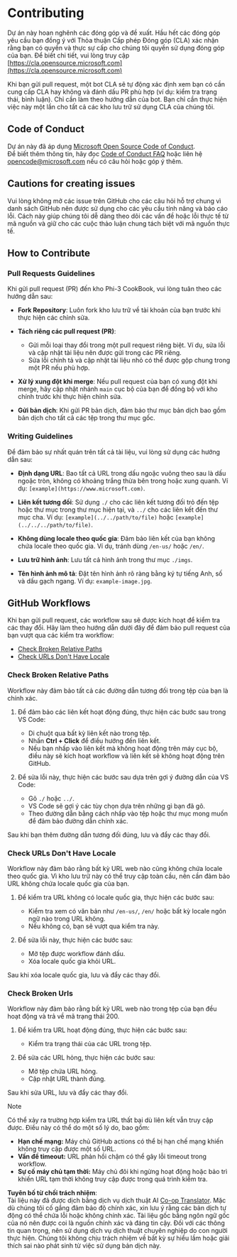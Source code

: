 <!--
CO_OP_TRANSLATOR_METADATA:
{
  "original_hash": "90d0d072cf26ccc1f271a580d3e45d70",
  "translation_date": "2025-07-16T14:43:42+00:00",
  "source_file": "CONTRIBUTING.md",
  "language_code": "vi"
}
-->
# Contributing

Dự án này hoan nghênh các đóng góp và đề xuất. Hầu hết các đóng góp yêu cầu bạn đồng ý với Thỏa thuận Cấp phép Đóng góp (CLA) xác nhận rằng bạn có quyền và thực sự cấp cho chúng tôi quyền sử dụng đóng góp của bạn. Để biết chi tiết, vui lòng truy cập [https://cla.opensource.microsoft.com](https://cla.opensource.microsoft.com)

Khi bạn gửi pull request, một bot CLA sẽ tự động xác định xem bạn có cần cung cấp CLA hay không và đánh dấu PR phù hợp (ví dụ: kiểm tra trạng thái, bình luận). Chỉ cần làm theo hướng dẫn của bot. Bạn chỉ cần thực hiện việc này một lần cho tất cả các kho lưu trữ sử dụng CLA của chúng tôi.

## Code of Conduct

Dự án này đã áp dụng [Microsoft Open Source Code of Conduct](https://opensource.microsoft.com/codeofconduct/).  
Để biết thêm thông tin, hãy đọc [Code of Conduct FAQ](https://opensource.microsoft.com/codeofconduct/faq/) hoặc liên hệ [opencode@microsoft.com](mailto:opencode@microsoft.com) nếu có câu hỏi hoặc góp ý thêm.

## Cautions for creating issues

Vui lòng không mở các issue trên GitHub cho các câu hỏi hỗ trợ chung vì danh sách GitHub nên được sử dụng cho các yêu cầu tính năng và báo cáo lỗi. Cách này giúp chúng tôi dễ dàng theo dõi các vấn đề hoặc lỗi thực tế từ mã nguồn và giữ cho các cuộc thảo luận chung tách biệt với mã nguồn thực tế.

## How to Contribute

### Pull Requests Guidelines

Khi gửi pull request (PR) đến kho Phi-3 CookBook, vui lòng tuân theo các hướng dẫn sau:

- **Fork Repository**: Luôn fork kho lưu trữ về tài khoản của bạn trước khi thực hiện các chỉnh sửa.

- **Tách riêng các pull request (PR)**:
  - Gửi mỗi loại thay đổi trong một pull request riêng biệt. Ví dụ, sửa lỗi và cập nhật tài liệu nên được gửi trong các PR riêng.
  - Sửa lỗi chính tả và cập nhật tài liệu nhỏ có thể được gộp chung trong một PR nếu phù hợp.

- **Xử lý xung đột khi merge**: Nếu pull request của bạn có xung đột khi merge, hãy cập nhật nhánh `main` cục bộ của bạn để đồng bộ với kho chính trước khi thực hiện chỉnh sửa.

- **Gửi bản dịch**: Khi gửi PR bản dịch, đảm bảo thư mục bản dịch bao gồm bản dịch cho tất cả các tệp trong thư mục gốc.

### Writing Guidelines

Để đảm bảo sự nhất quán trên tất cả tài liệu, vui lòng sử dụng các hướng dẫn sau:

- **Định dạng URL**: Bao tất cả URL trong dấu ngoặc vuông theo sau là dấu ngoặc tròn, không có khoảng trắng thừa bên trong hoặc xung quanh. Ví dụ: `[example](https://www.microsoft.com)`.

- **Liên kết tương đối**: Sử dụng `./` cho các liên kết tương đối trỏ đến tệp hoặc thư mục trong thư mục hiện tại, và `../` cho các liên kết đến thư mục cha. Ví dụ: `[example](../../path/to/file)` hoặc `[example](../../../path/to/file)`.

- **Không dùng locale theo quốc gia**: Đảm bảo liên kết của bạn không chứa locale theo quốc gia. Ví dụ, tránh dùng `/en-us/` hoặc `/en/`.

- **Lưu trữ hình ảnh**: Lưu tất cả hình ảnh trong thư mục `./imgs`.

- **Tên hình ảnh mô tả**: Đặt tên hình ảnh rõ ràng bằng ký tự tiếng Anh, số và dấu gạch ngang. Ví dụ: `example-image.jpg`.

## GitHub Workflows

Khi bạn gửi pull request, các workflow sau sẽ được kích hoạt để kiểm tra các thay đổi. Hãy làm theo hướng dẫn dưới đây để đảm bảo pull request của bạn vượt qua các kiểm tra workflow:

- [Check Broken Relative Paths](../..)  
- [Check URLs Don't Have Locale](../..)

### Check Broken Relative Paths

Workflow này đảm bảo tất cả các đường dẫn tương đối trong tệp của bạn là chính xác.

1. Để đảm bảo các liên kết hoạt động đúng, thực hiện các bước sau trong VS Code:  
    - Di chuột qua bất kỳ liên kết nào trong tệp.  
    - Nhấn **Ctrl + Click** để điều hướng đến liên kết.  
    - Nếu bạn nhấp vào liên kết mà không hoạt động trên máy cục bộ, điều này sẽ kích hoạt workflow và liên kết sẽ không hoạt động trên GitHub.

1. Để sửa lỗi này, thực hiện các bước sau dựa trên gợi ý đường dẫn của VS Code:  
    - Gõ `./` hoặc `../`.  
    - VS Code sẽ gợi ý các tùy chọn dựa trên những gì bạn đã gõ.  
    - Theo đường dẫn bằng cách nhấp vào tệp hoặc thư mục mong muốn để đảm bảo đường dẫn chính xác.

Sau khi bạn thêm đường dẫn tương đối đúng, lưu và đẩy các thay đổi.

### Check URLs Don't Have Locale

Workflow này đảm bảo rằng bất kỳ URL web nào cũng không chứa locale theo quốc gia. Vì kho lưu trữ này có thể truy cập toàn cầu, nên cần đảm bảo URL không chứa locale quốc gia của bạn.

1. Để kiểm tra URL không có locale quốc gia, thực hiện các bước sau:

    - Kiểm tra xem có văn bản như `/en-us/`, `/en/` hoặc bất kỳ locale ngôn ngữ nào trong URL không.  
    - Nếu không có, bạn sẽ vượt qua kiểm tra này.

1. Để sửa lỗi này, thực hiện các bước sau:  
    - Mở tệp được workflow đánh dấu.  
    - Xóa locale quốc gia khỏi URL.

Sau khi xóa locale quốc gia, lưu và đẩy các thay đổi.

### Check Broken Urls

Workflow này đảm bảo rằng bất kỳ URL web nào trong tệp của bạn đều hoạt động và trả về mã trạng thái 200.

1. Để kiểm tra URL hoạt động đúng, thực hiện các bước sau:  
    - Kiểm tra trạng thái của các URL trong tệp.

2. Để sửa các URL hỏng, thực hiện các bước sau:  
    - Mở tệp chứa URL hỏng.  
    - Cập nhật URL thành đúng.

Sau khi sửa URL, lưu và đẩy các thay đổi.

> [!NOTE]  
> Có thể xảy ra trường hợp kiểm tra URL thất bại dù liên kết vẫn truy cập được. Điều này có thể do một số lý do, bao gồm:  
>  
> - **Hạn chế mạng:** Máy chủ GitHub actions có thể bị hạn chế mạng khiến không truy cập được một số URL.  
> - **Vấn đề timeout:** URL phản hồi chậm có thể gây lỗi timeout trong workflow.  
> - **Sự cố máy chủ tạm thời:** Máy chủ đôi khi ngừng hoạt động hoặc bảo trì khiến URL tạm thời không truy cập được trong quá trình kiểm tra.

**Tuyên bố từ chối trách nhiệm**:  
Tài liệu này đã được dịch bằng dịch vụ dịch thuật AI [Co-op Translator](https://github.com/Azure/co-op-translator). Mặc dù chúng tôi cố gắng đảm bảo độ chính xác, xin lưu ý rằng các bản dịch tự động có thể chứa lỗi hoặc không chính xác. Tài liệu gốc bằng ngôn ngữ gốc của nó nên được coi là nguồn chính xác và đáng tin cậy. Đối với các thông tin quan trọng, nên sử dụng dịch vụ dịch thuật chuyên nghiệp do con người thực hiện. Chúng tôi không chịu trách nhiệm về bất kỳ sự hiểu lầm hoặc giải thích sai nào phát sinh từ việc sử dụng bản dịch này.